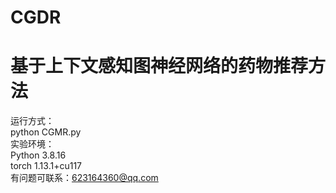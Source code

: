 # CGDR
# 基于上下文感知图神经网络的药物推荐方法  
运行方式：  
python CGMR.py  
实验环境：  
Python 3.8.16  
torch  1.13.1+cu117  
有问题可联系：623164360@qq.com  
